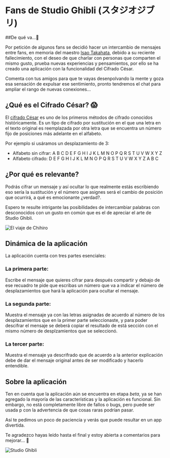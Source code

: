 # Fans de Studio Ghibli (スタジオジブリ)

##De qué va...:musical_note:

Por petición de algunos fans se decidió hacer un intercambio de mensajes entre fans, en memoria del maestro [Isao Takahata](https://es.wikipedia.org/wiki/Isao_Takahata), debido a su reciente fallecimiento, con el deseo de que charlar con personas que comparten el mismo gusto, prueba nuevas experiencias y pensamientos, por ello se ha creado una aplicación con la funcionalidad del Cifrado César.

Comenta con tus amigos para que te vayas desenpolvando la mente y goza esa sensación de expulsar ese sentimiento, pronto tendremos el chat para ampliar el rango de nuevas conexiones...

## ¿Qué es el Cifrado César? :scream:

El [cifrado César](https://en.wikipedia.org/wiki/Caesar_cipher) es uno de los
primeros métodos de cifrado conocidos históricamente. Es un tipo de cifrado por
sustitución en el que una letra en el texto original es reemplazada por otra
letra que se encuentra un número fijo de posiciones más adelante en el alfabeto.

Por ejemplo si usáramos un desplazamiento de 3:

* Alfabeto sin cifrar: A B C D E F G H I J K L M N O P Q R S T U V W X Y Z
* Alfabeto cifrado: D E F G H I J K L M N O P Q R S T U V W X Y Z A B C

## ¿Por qué es relevante? 

Podrás cifrar un mensaje y así ocultar lo que realmente estás escribiendo eso sería la sustitución y el número que asignes será el cambio de posición que ocurrirá, a qué es emocionante ¿verdad?.

Espero te resulte intrigante las posibilidades de intercambiar palabras con desconocidos con un gusto en común que es el de apreciar el arte de Studio Ghibli.

![El viaje de Chihiro](https://i.pinimg.com/originals/28/1d/c2/281dc259e0c7a154c1fb8322f82a06e0.jpg)

## Dinámica de la aplicación

La aplicación cuenta con tres partes esenciales:

### La primera parte:

Escribe el mensaje que quieres cifrar para después compartir y debajo de ese recuadro te pide que escribas un número que va a indicar el número de desplazamientos que hará la aplicación para ocultar el mensaje.

### La segunda parte:

Muestra el mensaje ya con las letras asignadas de acuerdo al número de los desplazamientos que en la primer parte seleccionaste, y para poder descifrar el mensaje se deberá copiar el resultado de está sección con el mismo número de desplzamientos que se seleccionó.

### La tercer parte:

Muestra el mensaje ya descrifrado que de acuerdo a la anterior explicación debe de dar el mensaje original antes de ser modificado y hacerlo entendible.


## Sobre la aplicación 

Ten en cuenta que la aplicación aún se encuentra en etapa *beta*, ya se han agregado la mayoría de las características y la aplicación es funcional. Sin embargo, no está completamente libre de fallos o bugs, pero puede ser usada p con la advertencia de que cosas raras podrían pasar.

Así te pedimos un poco de paciencia y verás que puede resultar en un app divertida.

Te agradezco hayas leído hasta el final y estoy abierta a comentarios para mejorar... :see_no_evil: 

![Studio Ghibli](http://78.media.tumblr.com/56e227d5b0cfb83f8beae37fd01b13a3/tumblr_mjdqu8Omq41r2ffi9o1_500.gif)